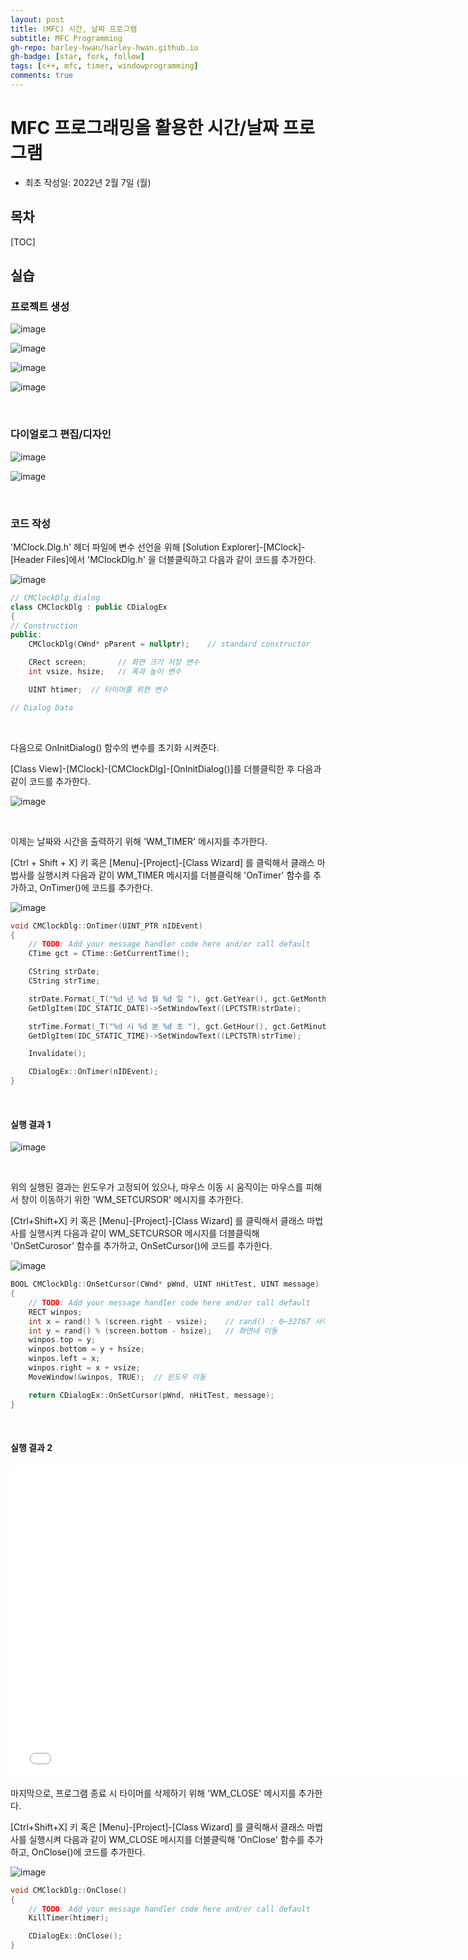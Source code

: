 ```yaml
---
layout: post
title: (MFC) 시간, 날짜 프로그램
subtitle: MFC Programming
gh-repo: harley-hwan/harley-hwan.github.io
gh-badge: [star, fork, follow]
tags: [c++, mfc, timer, windowprogramming]
comments: true
---
```


# MFC 프로그래밍을 활용한 시간/날짜 프로그램 

- 최초 작성일: 2022년 2월 7일 (월)


## 목차

[TOC]

## 실습

### 프로젝트 생성

![image](https://user-images.githubusercontent.com/68185569/152712390-85b3d1e9-1fa2-4b7e-abc5-19ea377fbf7a.png)

![image](https://user-images.githubusercontent.com/68185569/152712418-ba5f0d59-99d4-4482-a0be-d78f41da9488.png)

![image](https://user-images.githubusercontent.com/68185569/152712448-65e519c3-10f4-4c27-afa3-0f94c9e1ff35.png)

![image](https://user-images.githubusercontent.com/68185569/152712518-2f6aaa53-0c6d-4919-b197-d8b8257641e1.png)

<br/>

### 다이얼로그 편집/디자인

![image](https://user-images.githubusercontent.com/68185569/152712660-b9500bc8-6c93-4f72-8ea1-fec6cf3e6174.png)

![image](https://user-images.githubusercontent.com/68185569/152713321-7a9b1bea-5fb9-4ff7-ac3f-95dea08a953e.png)

<br/>

### 코드 작성

'MClock.Dlg.h' 헤더 파일에 변수 선언을 위해 [Solution Explorer]-[MClock]-[Header Files]에서 'MClockDlg.h' 을 더블클릭하고 다음과 같이 코드를 추가한다.

![image](https://user-images.githubusercontent.com/68185569/152713753-e10d9a7c-e8e2-4d3b-90b0-905b8db0a386.png)

```c++
// CMClockDlg dialog
class CMClockDlg : public CDialogEx
{
// Construction
public:
	CMClockDlg(CWnd* pParent = nullptr);	// standard constructor

	CRect screen;		// 화면 크기 저장 변수
	int vsize, hsize;	// 폭과 높이 변수

	UINT htimer;  // 타이머를 위한 변수

// Dialog Data
```

<br/>

다음으로 OnInitDialog() 함수의 변수를 초기화 시켜준다.

[Class View]-[MClock]-[CMClockDlg]-[OnInitDialog()]를 더블클릭한 후 다음과 같이 코드를 추가한다.

![image](https://user-images.githubusercontent.com/68185569/152714081-044b95ad-cabf-4396-91b1-8f41daceed99.png)

<br/>

이제는 날짜와 시간을 출력하기 위해 'WM_TIMER' 메시지를 추가한다.

[Ctrl + Shift + X] 키 혹은 [Menu]-[Project]-[Class Wizard] 를 클릭해서 클래스 마법사를 실행시켜 다음과 같이 WM_TIMER 메시지를 더블클릭해 'OnTimer' 함수를 추가하고, OnTimer()에 코드를 추가한다.

![image](https://user-images.githubusercontent.com/68185569/152714224-bc95a96f-a944-4ece-bda1-4aaef7833fe2.png)

```c++
void CMClockDlg::OnTimer(UINT_PTR nIDEvent)
{
	// TODO: Add your message handler code here and/or call default
	CTime gct = CTime::GetCurrentTime();

	CString strDate;
	CString strTime;

	strDate.Format(_T("%d 년 %d 월 %d 일 "), gct.GetYear(), gct.GetMonth(), gct.GetDay());
	GetDlgItem(IDC_STATIC_DATE)->SetWindowText((LPCTSTR)strDate);

	strTime.Format(_T("%d 시 %d 분 %d 초 "), gct.GetHour(), gct.GetMinute(), gct.GetSecond());
	GetDlgItem(IDC_STATIC_TIME)->SetWindowText((LPCTSTR)strTime);

	Invalidate();

	CDialogEx::OnTimer(nIDEvent);
}
```
<br/>

#### 실행 결과 1

![image](https://user-images.githubusercontent.com/68185569/152716120-868590cc-a696-467f-84b2-3b8f46558e30.png)

<br/>

위의 실행된 결과는 윈도우가 고정되어 있으나, 마우스 이동 시 움직이는 마우스를 피해서 창이 이동하기 위한 'WM_SETCURSOR' 메시지를 추가한다.

[Ctrl+Shift+X] 키 혹은 [Menu]-[Project]-[Class Wizard] 를 클릭해서 클래스 마법사를 실행시켜 다음과 같이 WM_SETCURSOR 메시지를 더블클릭해 'OnSetCurosor' 함수를 추가하고, OnSetCursor()에 코드를 추가한다.

![image](https://user-images.githubusercontent.com/68185569/152714296-f4f81bc0-a1c7-4417-a4d3-afe6ea36eba1.png)

```c++
BOOL CMClockDlg::OnSetCursor(CWnd* pWnd, UINT nHitTest, UINT message)
{
	// TODO: Add your message handler code here and/or call default
	RECT winpos;
	int x = rand() % (screen.right - vsize);	// rand() : 0~32767 사이의 임의의 숫자 발생
	int y = rand() % (screen.bottom - hsize);	// 화면내 이동
	winpos.top = y;
	winpos.bottom = y + hsize;
	winpos.left = x;
	winpos.right = x + vsize;
	MoveWindow(&winpos, TRUE);	// 윈도우 이동

	return CDialogEx::OnSetCursor(pWnd, nHitTest, message);
}
```
<br/>

#### 실행 결과 2


<iframe id="video" width="750" height="500" src="/assets/video/2022-02-07-mfcTimer.mp4" frameborder="0">
</iframe>


<br/>

마지막으로, 프로그램 종료 시 타이머를 삭제하기 위해 'WM_CLOSE' 메시지를 추가한다.

[Ctrl+Shift+X] 키 혹은 [Menu]-[Project]-[Class Wizard] 를 클릭해서 클래스 마법사를 실행시켜 다음과 같이 WM_CLOSE 메시지를 더블클릭해 'OnClose' 함수를 추가하고, OnClose()에 코드를 추가한다.

![image](https://user-images.githubusercontent.com/68185569/152714353-c44f2b17-7d80-4c78-ace7-d1ba1a3674f3.png)

```c++
void CMClockDlg::OnClose()
{
	// TODO: Add your message handler code here and/or call default
	KillTimer(htimer);

	CDialogEx::OnClose();
}
```



